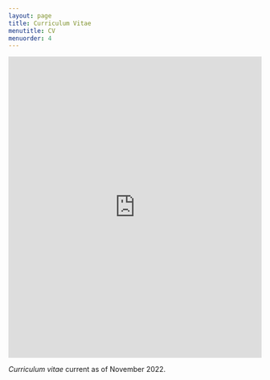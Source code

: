 ```yaml
---
layout: page
title: Curriculum Vitae
menutitle: CV
menuorder: 4
---
```


<iframe width="100%" height="600" src="https://www.docdroid.net/C07WvZs/s-bodek-cv-nov2022-pdf" frameborder="0" allowtransparency allowfullscreen></iframe>


*Curriculum vitae* current as of November 2022.
